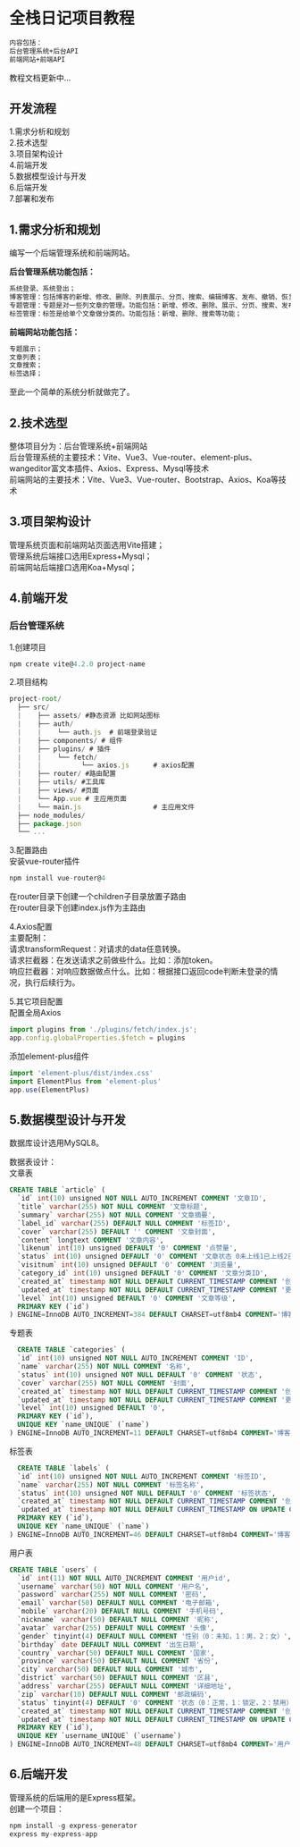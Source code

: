 # 全栈日记项目教程
```txt
内容包括：   
后台管理系统+后台API   
前端网站+前端API 
```  

教程文档更新中...

## 开发流程
1.需求分析和规划   
2.技术选型   
3.项目架构设计   
4.前端开发   
5.数据模型设计与开发   
6.后端开发   
7.部署和发布   

## 1.需求分析和规划
编写一个后端管理系统和前端网站。   

**后台管理系统功能包括：**   
```txt
系统登录、系统登出；   
博客管理：包括博客的新增、修改、删除、列表展示、分页、搜索、编辑博客、发布、撤销、恢复等功能；    
专题管理：专题是对一些列文章的管理。功能包括：新增、修改、删除、展示、分页、搜索、发布、撤销等功能；   
标签管理：标签是给单个文章做分类的。功能包括：新增、删除、搜索等功能；    
```

**前端网站功能包括：**
```txt
专题展示；
文章列表；
文章搜索；
标签选择；
```

至此一个简单的系统分析就做完了。   

## 2.技术选型
整体项目分为：后台管理系统+前端网站   
后台管理系统的主要技术：Vite、Vue3、Vue-router、element-plus、wangeditor富文本插件、Axios、Express、Mysql等技术     
前端网站的主要技术：Vite、Vue3、Vue-router、Bootstrap、Axios、Koa等技术   

## 3.项目架构设计
管理系统页面和前端网站页面选用Vite搭建；   
管理系统后端接口选用Express+Mysql；   
前端网站后端接口选用Koa+Mysql；   

## 4.前端开发

### 后台管理系统
1.创建项目   
```javascript
npm create vite@4.2.0 project-name
```
2.项目结构
```javascript
project-root/
  ├── src/
  |    ├── assets/ #静态资源 比如网站图标
  |    ├── auth/
  |    |    └── auth.js  # 前端登录验证
  |    ├── components/ # 组件
  |    ├── plugins/ # 插件
  |    |    └── fetch/      
  |    |          └── axios.js      # axios配置
  |    ├── router/ #路由配置
  |    ├── utils/ #工具库
  |    ├── views/ #页面
  |    └── App.vue # 主应用页面
  |    └── main.js                  # 主应用文件
  ├── node_modules/
  ├── package.json
  └── ...
```

3.配置路由   
安装vue-router插件   
```javascript
npm install vue-router@4
```
在router目录下创建一个children子目录放置子路由   
在router目录下创建index.js作为主路由   

4.Axios配置   
主要配制：      
请求transformRequest：对请求的data任意转换。   
请求拦截器：在发送请求之前做些什么。比如：添加token。       
响应拦截器：对响应数据做点什么。比如：根据接口返回code判断未登录的情况，执行后续行为。   

5.其它项目配置   
配置全局Axios   
```js
import plugins from './plugins/fetch/index.js';
app.config.globalProperties.$fetch = plugins
```
添加element-plus组件   
```js
import 'element-plus/dist/index.css'
import ElementPlus from 'element-plus'
app.use(ElementPlus)
```

## 5.数据模型设计与开发   
数据库设计选用MySQL8。   

数据表设计：   
  文章表
  ```sql
  CREATE TABLE `article` (
    `id` int(10) unsigned NOT NULL AUTO_INCREMENT COMMENT '文章ID',
    `title` varchar(255) NOT NULL COMMENT '文章标题',
    `summary` varchar(255) NOT NULL COMMENT '文章摘要',
    `label_id` varchar(255) DEFAULT NULL COMMENT '标签ID',
    `cover` varchar(255) DEFAULT '' COMMENT '文章封面',
    `content` longtext COMMENT '文章内容',
    `likenum` int(10) unsigned DEFAULT '0' COMMENT '点赞量',
    `status` int(10) unsigned DEFAULT '0' COMMENT '文章状态 0未上线1已上线2已删除',
    `visitnum` int(10) unsigned DEFAULT '0' COMMENT '浏览量',
    `category_id` int(10) unsigned DEFAULT '0' COMMENT '文章分类ID',
    `created_at` timestamp NOT NULL DEFAULT CURRENT_TIMESTAMP COMMENT '创建时间',
    `updated_at` timestamp NOT NULL DEFAULT CURRENT_TIMESTAMP COMMENT '更新时间',
    `level` int(10) unsigned DEFAULT '0' COMMENT '文章等级',
    PRIMARY KEY (`id`)
  ) ENGINE=InnoDB AUTO_INCREMENT=384 DEFAULT CHARSET=utf8mb4 COMMENT='博客文章表';
  ```
  专题表   
  ```sql
    CREATE TABLE `categories` (
    `id` int(10) unsigned NOT NULL AUTO_INCREMENT COMMENT 'ID',
    `name` varchar(255) NOT NULL COMMENT '名称',
    `status` int(10) unsigned NOT NULL DEFAULT '0' COMMENT '状态',
    `cover` varchar(255) NOT NULL COMMENT '封面',
    `created_at` timestamp NOT NULL DEFAULT CURRENT_TIMESTAMP COMMENT '创建时间',
    `updated_at` timestamp NOT NULL DEFAULT CURRENT_TIMESTAMP COMMENT '更新时间',
    `level` int(10) unsigned DEFAULT '0',
    PRIMARY KEY (`id`),
    UNIQUE KEY `name_UNIQUE` (`name`)
  ) ENGINE=InnoDB AUTO_INCREMENT=11 DEFAULT CHARSET=utf8mb4 COMMENT='博客类型表';
  ```
  标签表   
  ```sql
    CREATE TABLE `labels` (
    `id` int(10) unsigned NOT NULL AUTO_INCREMENT COMMENT '标签ID',
    `name` varchar(255) NOT NULL COMMENT '标签名称',
    `status` int(10) unsigned NOT NULL DEFAULT '0' COMMENT '标签状态',
    `created_at` timestamp NOT NULL DEFAULT CURRENT_TIMESTAMP COMMENT '创建时间',
    `updated_at` timestamp NOT NULL DEFAULT CURRENT_TIMESTAMP ON UPDATE CURRENT_TIMESTAMP COMMENT '更新时间',
    PRIMARY KEY (`id`),
    UNIQUE KEY `name_UNIQUE` (`name`)
  ) ENGINE=InnoDB AUTO_INCREMENT=46 DEFAULT CHARSET=utf8mb4 COMMENT='博客标签表';
  ```
  用户表   
  ```sql
  CREATE TABLE `users` (
    `id` int(11) NOT NULL AUTO_INCREMENT COMMENT '用户id',
    `username` varchar(50) NOT NULL COMMENT '用户名',
    `password` varchar(255) NOT NULL COMMENT '密码',
    `email` varchar(50) DEFAULT NULL COMMENT '电子邮箱',
    `mobile` varchar(20) DEFAULT NULL COMMENT '手机号码',
    `nickname` varchar(50) DEFAULT NULL COMMENT '昵称',
    `avatar` varchar(255) DEFAULT NULL COMMENT '头像',
    `gender` tinyint(4) DEFAULT NULL COMMENT '性别（0：未知，1：男，2：女）',
    `birthday` date DEFAULT NULL COMMENT '出生日期',
    `country` varchar(50) DEFAULT NULL COMMENT '国家',
    `province` varchar(50) DEFAULT NULL COMMENT '省份',
    `city` varchar(50) DEFAULT NULL COMMENT '城市',
    `district` varchar(50) DEFAULT NULL COMMENT '区县',
    `address` varchar(255) DEFAULT NULL COMMENT '详细地址',
    `zip` varchar(10) DEFAULT NULL COMMENT '邮政编码',
    `status` tinyint(4) DEFAULT '0' COMMENT '状态（0：正常，1：锁定，2：禁用）',
    `created_at` timestamp NOT NULL DEFAULT CURRENT_TIMESTAMP COMMENT '创建时间',
    `updated_at` timestamp NOT NULL DEFAULT CURRENT_TIMESTAMP ON UPDATE CURRENT_TIMESTAMP COMMENT '更新时间',
    PRIMARY KEY (`id`),
    UNIQUE KEY `username_UNIQUE` (`username`)
  ) ENGINE=InnoDB AUTO_INCREMENT=48 DEFAULT CHARSET=utf8mb4 COMMENT='用户表';
  ```

## 6.后端开发
管理系统的后端用的是Express框架。   
创建一个项目：   
```js
npm install -g express-generator
express my-express-app
```